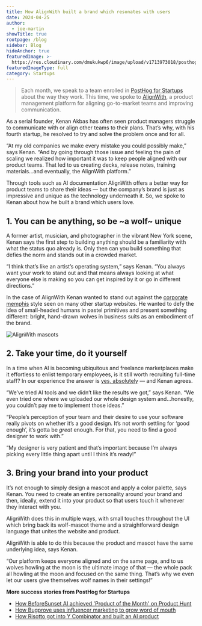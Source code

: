 ```yaml
---
title: How AlignWith built a brand which resonates with users
date: 2024-04-25
author:
  - joe-martin
showTitle: true
rootpage: /blog
sidebar: Blog
hideAnchor: true
featuredImage: >-
  https://res.cloudinary.com/dmukukwp6/image/upload/v1713973018/posthog.com/contents/images/blog/spotlight-alignwith.jpg
featuredImageType: full
category: Startups
---
```


> Each month, we speak to a team enrolled in [PostHog for Startups](/startups) about the way they work. This time, we spoke to [AlignWith](https://www.alignwith.io/), a product management platform for aligning go-to-market teams and improving communication.

As a serial founder, Kenan Akbas has often seen product managers struggle to communicate with or align other teams to their plans. That’s why, with his fourth startup, he resolved to try and solve the problem once and for all. 

“At my old companies we make every mistake you could possibly make,” says Kenan. “And by going through those issue and feeling the pain of scaling we realized how important it was to keep people aligned with our product teams. That led to us creating decks, release notes, training materials...and eventually, the AlignWith platform.”

Through tools such as AI documentation AlignWith offers a better way for product teams to share their ideas — but the company’s brand is just as impressive and unique as the technology underneath it. So, we spoke to Kenan about how he built a brand which users love. 

## 1. You can be anything, so be ~a wolf~ unique

A former artist, musician, and photographer in the vibrant New York scene, Kenan says the first step to building anything should be a familiarity with what the status quo already is. Only then can you build something that defies the norm and stands out in a crowded market.

“I think that’s like an artist’s operating system,” says Kenan. “You always want your work to stand out and that means always looking at what everyone else is making so you can get inspired by it or go in different directions.”

In the case of AlignWith Kenan wanted to stand out against the [corporate memphis](https://en.wikipedia.org/wiki/Corporate_Memphis) style seen on many other startup websites. He wanted to defy the idea of small-headed humans in pastel primitives and present something different: bright, hand-drawn wolves in business suits as an embodiment of the brand. 

![AlignWith mascots](https://res.cloudinary.com/dmukukwp6/image/upload/v1713973218/posthog.com/contents/images/blog/alignwith-wolf.png)

## 2. Take your time, do it yourself

In a time when AI is becoming ubiquitous and freelance marketplaces make it effortless to enlist temporary employees, is it still worth recruiting full-time staff? In our experience the answer is [yes, absolutely](/founders/posthog-first-five#4-lottie-coxon) — and Kenan agrees. 

“We’ve tried AI tools and we didn’t like the results we got,” says Kenan. “We even tried one where we uploaded our whole design system and...honestly, you couldn’t pay me to implement those ideas.”

“People’s perception of your team and their desire to use your software really pivots on whether it’s a good design. It’s not worth settling for ‘good enough’, it’s gotta be _great_ enough. For that, you need to find a good designer to work with.”

“My designer is very patient and that’s important because I’m always picking every little thing apart until I think it’s ready!”

## 3. Bring your brand into your product

It’s not enough to simply design a mascot and apply a color palette, says Kenan. You need to create an entire personality around your brand and then, ideally, extend it into your product so that users touch it whenever they interact with you.

AlignWith does this in multiple ways, with small touches throughout the UI which bring back its wolf-mascot theme and a straightforward design language that unites the website and product. 

AlignWith is able to do this because the product and mascot have the same underlying idea, says Kenan. 

“Our platform keeps everyone aligned and on the same page, and to us wolves howling at the moon is the ultimate image of that — the whole pack all howling at the moon and focused on the same thing. That’s why we even let our users give themselves wolf names in their settings!”

**More success stories from PostHog for Startups**
- [How BeforeSunset AI achieved 'Product of the Month' on Product Hunt](/spotlight/startup-before-sunset-ai)
- [How Bugprove uses influencer marketing to grow word of mouth](/spotlight/startup-bugprove)
- [How Risotto got into Y Combinator and built an AI product](/spotlight/startup-risotto)
